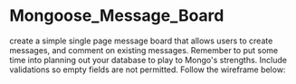 # Mongoose_Message_Board

create a simple single page message board that allows users to create messages, and comment on existing messages. Remember to put some time into planning out your database to play to Mongo's strengths. Include validations so empty fields are not permitted. Follow the wireframe below:
